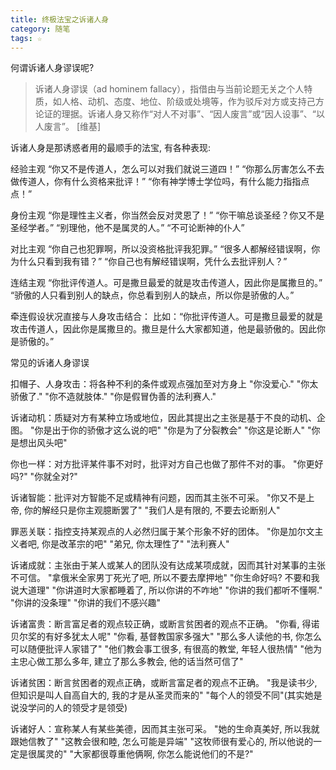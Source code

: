 ```yaml
---
title: 终极法宝之诉诸人身
category: 随笔
tags: ☆
---
```


何谓诉诸人身谬误呢?

> 诉诸人身谬误（ad hominem fallacy），指借由与当前论题无关之个人特质，如人格、动机、态度、地位、阶级或处境等，作为驳斥对方或支持己方论证的理据。诉诸人身又称作“对人不对事”、“因人废言”或“因人设事”、“以人废言”。 [维基]

诉诸人身是那诱惑者用的最顺手的法宝, 有各种表现:

经验主观
“你又不是传道人，怎么可以对我们就说三道四！”
“你那么厉害怎么不去做传道人，你有什么资格来批评！”
“你有神学博士学位吗，有什么能力指指点点！”

身份主观
“你是理性主义者，你当然会反对灵恩了！”
“你干嘛总谈圣经？你又不是圣经学者。”
“别理他，他不是属灵的人。”
“不可论断神的仆人”

对比主观
“你自己也犯罪啊，所以没资格批评我犯罪。”
“很多人都解经错误啊，你为什么只看到我有错？”
“你自己也有解经错误啊，凭什么去批评别人？”

连结主观
“你批评传道人。可是撒旦最爱的就是攻击传道人，因此你是属撒旦的。”
“骄傲的人只看到别人的缺点，你总看到别人的缺点，所以你是骄傲的人。”

牵连假设状况直接与人身攻击结合：
比如：“你批评传道人。可是撒旦最爱的就是攻击传道人，因此你是属撒旦的。撒旦是什么大家都知道，他是最骄傲的。因此你是骄傲的。”


常见的诉诸人身谬误

扣帽子、人身攻击：将各种不利的条件或观点强加至对方身上
"你没爱心."
"你太骄傲了."
"你不造就肢体."
"你是假冒伪善的法利赛人."

诉诸动机：质疑对方有某种立场或地位，因此其提出之主张是基于不良的动机、企图。
"你是出于你的骄傲才这么说的吧"
"你是为了分裂教会"
"你这是论断人"
"你是想出风头吧"

你也一样：对方批评某件事不对时，批评对方自己也做了那件不对的事。
"你更好吗?"
"你就全对?"

诉诸智能：批评对方智能不足或精神有问题，因而其主张不可采。
"你又不是上帝, 你的解经只是你主观臆断罢了"
"我们人是有限的, 不要去论断别人"

罪恶关联：指控支持某观点的人必然归属于某个形象不好的团体。
"你是加尔文主义者吧, 你是改革宗的吧"
"弟兄, 你太理性了"
"法利赛人"

诉诸成就：主张由于某人或某人的团队没有达成某项成就，因而其针对某事的主张不可信。
"拿俄米全家男丁死光了吧, 所以不要去摩押地"
"你生命好吗? 不要和我说大道理"
"你讲道时大家都睡着了, 所以你讲的不咋地"
"你讲的我们都听不懂啊."
"你讲的没条理"
"你讲的我们不感兴趣"

诉诸富贵：断言富足者的观点较正确，或断言贫困者的观点不正确。
"你看, 得诺贝尔奖的有好多犹太人呢"
"你看, 基督教国家多强大"
"那么多人读他的书, 你怎么可以随便批评人家错了"
"他们教会事工很多, 有很高的教堂, 年轻人很热情"
"他为主忠心做工那么多年, 建立了那么多教会, 他的话当然可信了"

诉诸贫困：断言贫困者的观点正确，或断言富足者的观点不正确。
"我是读书少, 但知识是叫人自高自大的, 我的才是从圣灵而来的"
"每个人的领受不同"(其实她是说没学问的人的领受才是领受)

诉诸好人：宣称某人有某些美德，因而其主张可采。
"她的生命真美好, 所以我就跟她信教了"
"这教会很和睦, 怎么可能是异端"
"这牧师很有爱心的, 所以他说的一定是很属灵的"
"大家都很尊重他俩啊, 你怎么能说他们的不是?"
